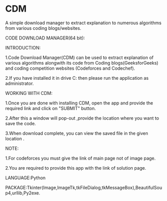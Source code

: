 CDM
===

A simple download manager to extract explanation to numerous algorithms from various coding blogs/websites.

CODE DOWNLOAD MANAGER(64 bit):

INTRODUCTION:

1.Code Download Manager(CDM) can be used to extract explanation of various algorithms alongwith its code from Coding blogs(GeeksforGeeks) and coding competition websites (Codeforces and Codechef).

2.If you have installed it in drive C: then please run the application as administrator.


WORKING WITH CDM:

1.Once you are done with installing CDM, open the app and provide the required link and click on "SUBMIT" button.

2.After this a window will pop-out ,provide the location where you want to save the code.

3.When download complete, you can view the saved file in the  given location .

NOTE:

1.For codeforces you must give the link of main page not of image page.

2.You are required to provide this app with the link of solution page.


LANGUAGE:Python

PACKAGE:Tkinter(Image,ImageTk,tkFileDialog,tkMessageBox),BeautifulSoup4,urllib,Py2exe.

   
